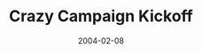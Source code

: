 ---
layout: message
category: message
series: "Super Bowl"
title: "Crazy Campaign Kickoff"
date: 2004-02-08
message_id: 185
---